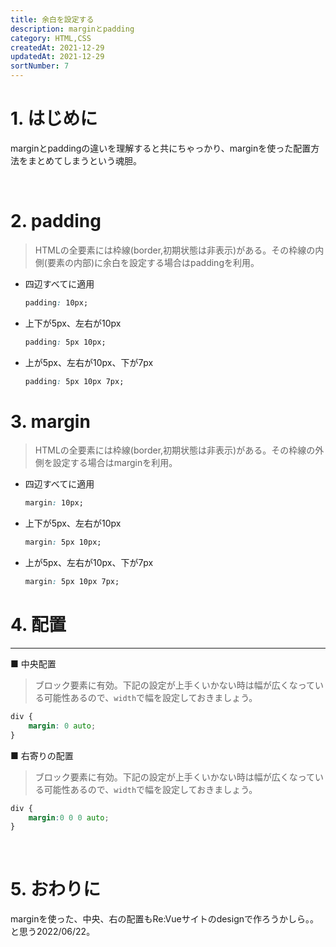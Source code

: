```yaml
---
title: 余白を設定する
description: marginとpadding
category: HTML,CSS
createdAt: 2021-12-29
updatedAt: 2021-12-29
sortNumber: 7
---
```


# 1. はじめに
marginとpaddingの違いを理解すると共にちゃっかり、marginを使った配置方法をまとめてしまうという魂胆。

<br>

# 2. padding
> HTMLの全要素には枠線(border,初期状態は非表示)がある。その枠線の内側(要素の内部)に余白を設定する場合はpaddingを利用。
- 四辺すべてに適用
  ```css
  padding: 10px;
  ```

- 上下が5px、左右が10px
  ```css
  padding: 5px 10px;
  ```

- 上が5px、左右が10px、下が7px
  ```css
  padding: 5px 10px 7px;
  ```

# 3. margin
> HTMLの全要素には枠線(border,初期状態は非表示)がある。その枠線の外側を設定する場合はmarginを利用。
- 四辺すべてに適用
  ```css
  margin: 10px;
  ```

- 上下が5px、左右が10px
  ```css
  margin: 5px 10px;
  ```

- 上が5px、左右が10px、下が7px
  ```css
  margin: 5px 10px 7px;
  ```

# 4. 配置
---
■ 中央配置
> ブロック要素に有効。下記の設定が上手くいかない時は幅が広くなっている可能性あるので、`width`で幅を設定しておきましょう。
```css
div {
    margin: 0 auto;
}
```

■ 右寄りの配置
> ブロック要素に有効。下記の設定が上手くいかない時は幅が広くなっている可能性あるので、`width`で幅を設定しておきましょう。
```css
div {
    margin:0 0 0 auto;
}
```

<br>

# 5. おわりに
marginを使った、中央、右の配置もRe:Vueサイトのdesignで作ろうかしら。。と思う2022/06/22。
